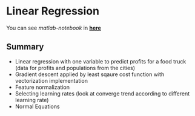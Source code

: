 # Linear Regression

You can see *matlab-notebook* in [**here**](https://1drv.ms/w/s!AllPqyV9kKUrhDsHH0NRJdbzudzc)

## Summary
* Linear regression with one variable to predict profits for a food truck (data for profits and populations from the cities)
* Gradient descent applied by least sqaure cost function with vectorization implementation
* Feature normalization
* Selecting learning rates (look at converge trend according to different learning rate)
* Normal Equations



